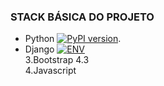 ### STACK BÁSICA DO PROJETO

- Python [![PyPI version](https://img.shields.io/pypi/pyversions/spleeter)](https://www.python.org/doc/).</br>
- Django [![ENV](https://img.shields.io/badge/django-2.2.6-green.svg)](https://github.com/pylixm/django-mdeditor) </br>
3.Bootstrap 4.3</br>
4.Javascript</br>



